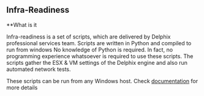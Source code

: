 
## **Infra-Readiness**

**What is it

Infra-readiness  is a set of scripts, which are delivered by Delphix professional services team. Scripts are written in Python and compiled to run from windows
No knowledge of Python is required. In fact, no programming experience whatsoever is required to use these scripts. The scripts gather the ESX & VM settings of the Delphix engine and also run automated 
network tests.

These scripts can be run from any Windows host. Check  [documentation](https://github.com/delphix/infra-readiness/wiki/documentation) for more details

